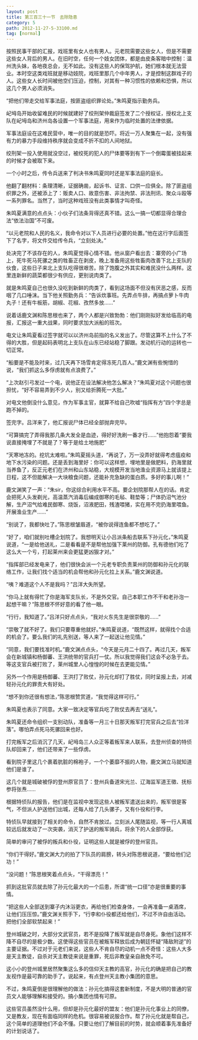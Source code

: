 ```yaml
---
layout: post
title: 第三百三十一节　去除隐患
category: 5
path: 2012-11-27-5-33100.md
tag: [normal]
---
```


按照民事干部的汇报，戏班里有女人也有男人。元老院需要这些女人，但是不需要这些女人背后的男人。在旧时空，任何一个妓女团体，都是由皮条客暗中控制：温州洗头妹，各地夜总会，无不如此。没有这些人的保驾护航，她们根本就无法营业。本时空这类戏班就是移动妓院，戏班里那几个中年男人，才是控制这群戏子的人。这些女人长时间被他空们压迫，控制，对其有一种习惯性的依赖和恐惧，所以这几个男人必须消失。

“把他们带走交给军事法庭，按匪盗组织罪论处。”朱鸣夏指示勤务兵。

屺坶岛开始收留难民的时候就建好了绞刑架仲裁庭签发了二个授权证，授权北上支队在屺坶岛和济州岛各设置一个军事法庭，用来作为临时处置的法律依据。

军事法庭设在这难民营中，唯一的目的就是恐吓。将近一万人聚集在一起，没有强有力的暴力手段维持秩序就会变成不折不扣的人间地狱。

绞刑架一投入使用就没空过，被绞死的犯人的尸体要等到有下一个倒霉蛋被挂起来的时候才会被取下来。

一个小时之后，传令兵送来了判决书朱鸣夏同时还是军事法庭的庭长。

他翻了翻材料：条理清晰，证据确凿，起诉书、证言、口供一应俱全。除了匪盗组织罪之外，还被添上了：贩卖人口、故意伤害、非法拘禁、非法刑讯、聚众斗殴等一系列罪名。当然了，当时这种戏班没有此类事情才叫奇怪。

朱鸣夏满意的点点头：小伙子们法条背得还真不错。这么一搞一切都显得合理合法“依法治国”不可废。

“以元老院和人民的名义，我命令对以下人员进行必要的处置。”他在这行字后面签下了名字，将文件交给传令兵，“立刻处决。”

处决完了不该存在的人，朱鸣夏觉得心情不错。他从窗户看出去：寨旁的小广场上，死牛死马死骡之类的牲畜正在剥皮，晚上准备用这些牲畜肉改善下北上支队的伙食，这些日子来北上支队吃得很艰苦。除了饱腹之外其实和难民没什么两样。这里连新鲜的蔬菜都很少有供应，更别说肉类了。

就是朱鸣夏自己也很久没吃到新鲜的肉类了，看到这场面不但没有厌恶之感，反而咽了几口唾沫。当下他关照勤务兵：“告诉炊事班。先弄点牛排，再搞点萝卜牛肉丸子！还有牛板筋，胡椒、花椒、孜然多放……”

说着话鹿文渊和陈思根也来了，两个人都是兴致勃勃：他们刚刚拟好发给临高的电报，汇报这一重大战果，同时要求加大派船的班次。

电文让朱鸣夏看过签字就可以以济州岛前指的名义发出了。尽管这算不上什么了不得的大胜，但是起码表明北上支队在山东已经站稳了脚跟。发动机行动的运转也一切正常。

“船要是不能及时来，过几天再下场雪肯定得冻死几百人。”鹿文渊有些惋惜的说，“我们抓这么多俘虏就有点浪费了。”

“上次赵引弓发过一个电，说他正在设法解决他怎么解决？”朱鸣夏对这个问题也很担忧，“好不容易弄到不少人，别又给折腾死一大批。”

对电文他倒没什么意见，作为军事主官，就算不给自己吹嘘“指挥有方”四个字总是跑不掉的。

签完字。吕洋来了，他汇报说尸体已经全部抛弃完毕。

“可算搞完了弄得我那几条大发全是血迹，得好好洗刷一番才行……”他抱怨着“要我说直接掩埋了不就是了？等于是给土地施肥”

“天寒地冻的。挖坑太难啦。”朱鸣夏摇头道，“再说了，万一没弄好就得考虑瘟疫和地下水污染的问题。还是丢到海里好：你可以这样想，埋地里是做肥料，扔海里就当养鱼了，反正元老们在济州和山东站稳，大规模开发当地渔业资源马上就该提上日程，这不但能解决一大块粮食问题，还能补充急缺的蛋白质。多好的事儿啊！”

鹿文渊笑了一声：“朱sir，你这综合利用水平不高。要企划院那帮人在的话。肯定会把死人头发剃光，高温蒸汽消毒后编成御寒的毛毡、鞋垫等；尸体扔沼气池分解，生产沼气给难民御寒、烧饭，沼液肥田，残渣喂猪，实在用不完扔海里喂鱼。开展渔业生产……”

“别说了，我都快吐了。”陈思根皱眉道，“被你说得连鱼都不想吃了。”

“好了，咱们就别吐槽企划院了。我想明天让小吕派条船去联系下孙元化，”朱鸣夏说道，“一是给他送礼，二是看看是不是帮他加强下莱州的防御。孔有德他们吃了这么大一个亏，打起莱州来会更猛更凶狠才对。”

“指挥部已经发电来了，他们很快会派一个元老专职负责莱州的防御和孙元化的联络工作，让我们找个适当的机会帮他和孙元化拉上关系。”鹿文渊说道。

“咦？难道这个人不是我吗？”吕洋大失所望。

“你马上就有得忙了你是海军支队长，不是外交官。自己本职工作不干和老孙泡一起想干嘛？”陈思根不怀好意的看了他一眼。

“行行，我知道了。”吕洋只好点点头，“我对火东先生是很崇敬的……”

“崇敬了就不好了。我们只要尊重他就好。”朱鸣夏说道，“既然这样，就得找个合适的机会了。要么我们的礼先别送，等人来了一起送让他见情。”

“同意，我们要找准时机。”鹿文渊点点头，“今天是元月二十四了。再过几天，叛军会在新城镇和杨御蕃、王洪统带的官兵打一仗。所以我觉得我们这会不必急于去。等这支官兵被打败了，莱州城里人心惶惶的时候在去更能见情。”

另外一个作用是杨御蕃、王洪打了败仗，孙元化却打了胜仗，同时呈报上去，对减轻孙元化的罪责大有好处。

“想不到你还很有想法，”陈思根赞赏道，“我觉得这样可行。”

朱鸣夏也表示了同意。大家一致决定等官兵吃了败仗去再去“送礼”。

朱鸣夏还命令组织一支别动队，准备等一月三十日那天叛军打完官兵之后去“捡洋落”。哪怕弄点死马死骡回来也好。

打完叛军之后消沉了几天，屺坶岛三人众正等着叛军来人联系，去登州侦查的特侦队却回来了，他们还带来了一些俘虏。

看到院子里这几个裹着肮脏的棉袍子，一个个萎靡不振的人物，鹿文渊立马就知道他们是谁了。

这几个就是城破被俘的登州原官员了：登州兵备道宋光兰、辽海监军道王徵、抚标参将张焘……

根据特侦队的报告，他们是在监视中发现这些人被叛军遣送出来的，叛军很是客气，不但派人护送他们出城，还每人给了几头骡子，又有仆役和行李。

特侦队早就接到了相关的命令，自然不肯放过。立刻派人尾随监视，等一行人离城较远后就发动了一次突袭，消灭了护送的叛军骑兵，将余下的人全部俘获。

简单的审问了被俘的叛兵和仆役，证明这些人就是被俘的登州官员。

“你们干得好。”鹿文渊大力的拍了下队员的肩膀，转头对陈思根说道，“要给他们记功！”

“没问题！”陈思根笑着点点头，“干得漂亮！”

抓到这批官员就去除了孙元化最大的一个后患，所谓“统一口径”亦是很重要的事情。

“把这些人全部送到寨子内沐浴更衣，再给他们检查身体，一会再准备一桌酒席，让他们压压惊。”鹿文渊关照手下，“行李和仆役都还给他们，不过不许自由活动。把他们全部软禁起来！”

登州城破之时，大部分文武官员，若不是投降了叛军就是自尽身死。象他们这样不降不自尽的是极少数。这使得这些官员在被叛军释放后成为朝廷怀疑“降敌附逆”的主要证据。不过对于元老们来说，这些人不肯自尽的动机一点不奇怪：这些人大多是天主教徒，自杀对天主教徒来说是重罪，死后非教皇亲自赦免不可。

这小小的登州城里居然聚集这么多的信仰天主教的高官，孙元化的确是把自己的教友视作是最可靠的助手了。说起来，有点登州天主教小集团的意思。

不过，朱鸣夏倒是很理解他的做法：孙元化搞得这套新制度，不是大明的普通的官员文人能够理解和接受的。搞小集团也情有可原。

这些官员虽然没什么用，但却是孙元化最好的盟友：他们是孙元化事业上的同僚，又是教友，现在有面临同样的危机。很容易被说服合作。帮了孙元化就是帮自己，这个简单的道理他们不会不懂。只要让他们了解目前的时势，就会顺着事先准备好的计划说话了。